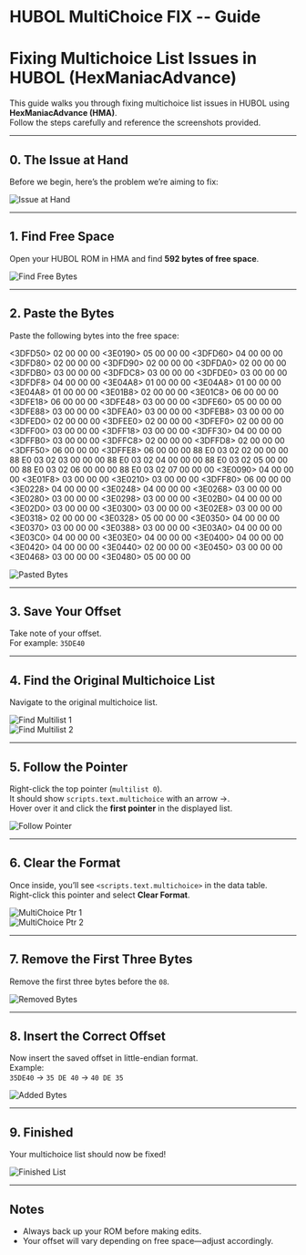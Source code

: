 # HUBOL MultiChoice FIX -- Guide

# Fixing Multichoice List Issues in HUBOL (HexManiacAdvance)

This guide walks you through fixing multichoice list issues in HUBOL using **HexManiacAdvance (HMA)**.  
Follow the steps carefully and reference the screenshots provided.

---

## 0. The Issue at Hand
Before we begin, here’s the problem we’re aiming to fix:

![Issue at Hand](0_issueAtHand.png)

---

## 1. Find Free Space
Open your HUBOL ROM in HMA and find **592 bytes of free space**.

![Find Free Bytes](1_findFreeBytes.png)

---

## 2. Paste the Bytes
Paste the following bytes into the free space:

<3DFD50> 02 00 00 00 <3E0190> 05 00 00 00 <3DFD60> 04 00 00 00 <3DFD80> 02 00 00 00 <3DFD90> 02 00 00 00 <3DFDA0> 02 00 00 00 <3DFDB0> 03 00 00 00 <3DFDC8> 03 00 00 00 <3DFDE0> 03 00 00 00 <3DFDF8> 04 00 00 00 <3E04A8> 01 00 00 00 <3E04A8> 01 00 00 00 <3E04A8> 01 00 00 00 <3E01B8> 02 00 00 00 <3E01C8> 06 00 00 00 <3DFE18> 06 00 00 00 <3DFE48> 03 00 00 00 <3DFE60> 05 00 00 00 <3DFE88> 03 00 00 00 <3DFEA0> 03 00 00 00 <3DFEB8> 03 00 00 00 <3DFED0> 02 00 00 00 <3DFEE0> 02 00 00 00 <3DFEF0> 02 00 00 00 <3DFF00> 03 00 00 00 <3DFF18> 03 00 00 00 <3DFF30> 04 00 00 00 <3DFFB0> 03 00 00 00 <3DFFC8> 02 00 00 00 <3DFFD8> 02 00 00 00 <3DFF50> 06 00 00 00 <3DFFE8> 06 00 00 00 88 E0 03 02 02 00 00 00 88 E0 03 02 03 00 00 00 88 E0 03 02 04 00 00 00 88 E0 03 02 05 00 00 00 88 E0 03 02 06 00 00 00 88 E0 03 02 07 00 00 00 <3E0090> 04 00 00 00 <3E01F8> 03 00 00 00 <3E0210> 03 00 00 00 <3DFF80> 06 00 00 00 <3E0228> 04 00 00 00 <3E0248> 04 00 00 00 <3E0268> 03 00 00 00 <3E0280> 03 00 00 00 <3E0298> 03 00 00 00 <3E02B0> 04 00 00 00 <3E02D0> 03 00 00 00 <3E0300> 03 00 00 00 <3E02E8> 03 00 00 00 <3E0318> 02 00 00 00 <3E0328> 05 00 00 00 <3E0350> 04 00 00 00 <3E0370> 03 00 00 00 <3E0388> 03 00 00 00 <3E03A0> 04 00 00 00 <3E03C0> 04 00 00 00 <3E03E0> 04 00 00 00 <3E0400> 04 00 00 00 <3E0420> 04 00 00 00 <3E0440> 02 00 00 00 <3E0450> 03 00 00 00 <3E0468> 03 00 00 00 <3E0480> 05 00 00 00


![Pasted Bytes](2_pastedBytes.png)

---

## 3. Save Your Offset
Take note of your offset.  
For example: `35DE40`

---

## 4. Find the Original Multichoice List
Navigate to the original multichoice list.

![Find Multilist 1](4_findMultiList1.png)  
![Find Multilist 2](4_findMultiList2.png)

---

## 5. Follow the Pointer
Right-click the top pointer (`multilist 0`).  
It should show `scripts.text.multichoice` with an arrow →.  
Hover over it and click the **first pointer** in the displayed list.

![Follow Pointer](5_followPtrorwhtever.png)

---

## 6. Clear the Format
Once inside, you’ll see `<scripts.text.multichoice>` in the data table.  
Right-click this pointer and select **Clear Format**.

![MultiChoice Ptr 1](6_multiChoicePtr1.png)  
![MultiChoice Ptr 2](6_multiChoicePtr2.png)

---

## 7. Remove the First Three Bytes
Remove the first three bytes before the `08`.

![Removed Bytes](7_removedBytes.png)

---

## 8. Insert the Correct Offset
Now insert the saved offset in little-endian format.  
Example:  
`35DE40` → `35 DE 40` → `40 DE 35`

![Added Bytes](8_addedBytes.png)

---

## 9. Finished
Your multichoice list should now be fixed!

![Finished List](9_finishedList.png)

---

## Notes
- Always back up your ROM before making edits.  
- Your offset will vary depending on free space—adjust accordingly.  
